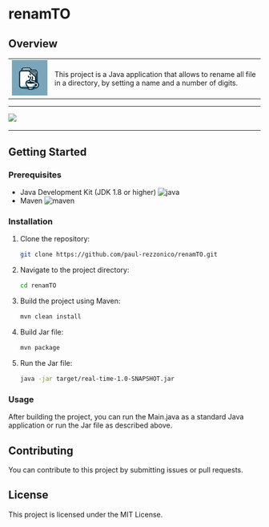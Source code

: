 # renamTO

## Overview

<table>
  <tr>
    <td>
      <img src=./logo.png width=150px />
    </td>
    <td>
      <p>This project is a Java application that allows to rename all file in a directory, by setting a name and a number of digits.</p>
    </td>
  </tr>
</table>

--- 

<img src="https://drive.google.com/uc?export=view&id=1ftgqaegFSdgj86hUJP0pATaG34S4d-Rs" width="280" >   

---

## Getting Started

### Prerequisites

- Java Development Kit (JDK 1.8 or higher) ![java](https://img.shields.io/badge/java-1.8-orange)
- Maven ![maven](https://img.shields.io/badge/maven-3.6.3-blue)

### Installation

1. Clone the repository:
    ```bash
    git clone https://github.com/paul-rezzonico/renamTO.git
    ```

2. Navigate to the project directory:
    ```bash
    cd renamTO
    ```

3. Build the project using Maven:

    ```bash
    mvn clean install
    ```

4. Build Jar file:

    ```bash
    mvn package
    ```

5. Run the Jar file:

    ```bash
    java -jar target/real-time-1.0-SNAPSHOT.jar
    ```

### Usage
After building the project, you can run the Main.java as a standard Java application or run the Jar file as described above.

## Contributing
You can contribute to this project by submitting issues or pull requests. 

## License
This project is licensed under the MIT License.
